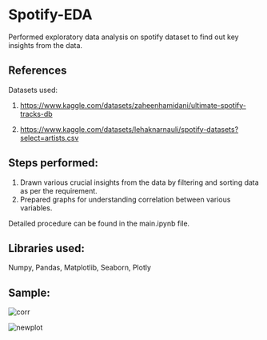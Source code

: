 # Spotify-EDA<br>
Performed exploratory data analysis on spotify dataset to find out key insights from the data.

## References<br>
Datasets used:<br>
1. https://www.kaggle.com/datasets/zaheenhamidani/ultimate-spotify-tracks-db

2. https://www.kaggle.com/datasets/lehaknarnauli/spotify-datasets?select=artists.csv

## Steps performed:<br>
1. Drawn various crucial insights from the data by filtering and sorting data as per the requirement.
2. Prepared graphs for understanding correlation between various variables.

Detailed procedure can be found in the main.ipynb file.

## Libraries used:<br>
Numpy, Pandas, Matplotlib, Seaborn, Plotly

## Sample:<br>

![corr](https://user-images.githubusercontent.com/79993232/222967059-660e2eba-caf2-42af-b3d9-db39a7ff0329.png)

![newplot](https://user-images.githubusercontent.com/79993232/222967510-fea212ca-d43f-42f6-9a25-7973f7477ee2.png)
